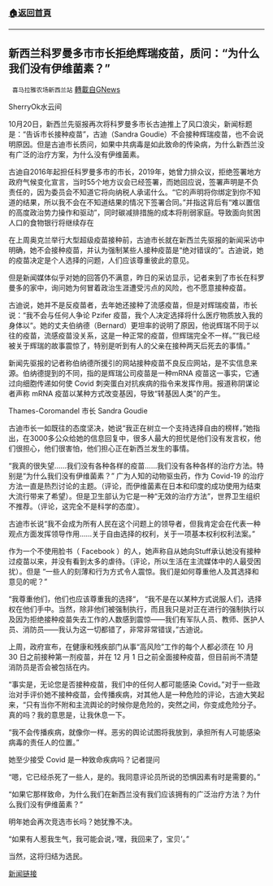 ###  [:house:返回首頁](https://github.com/ourhimalayas/txt)
---


## 新西兰科罗曼多市市长拒绝辉瑞疫苗，质问：“为什么我们没有伊维菌素？”
` 喜马拉雅农场新西兰站` [轉載自GNews](https://gnews.org/zh-hans/1605773/)

SherryOk水云间

10月20日，新西兰先驱报再次将科罗曼多市长古迪推上了风口浪尖，新闻标题是：“告诉市长接种疫苗”，古迪（Sandra Goudie）不会接种辉瑞疫苗，也不会说明原因。但是古迪市长质问，如果中共病毒是如此致命的传染病，为什么新西兰没有广泛的治疗方案，为什么没有伊维菌素。

古迪自2016年起担任科罗曼多市的市长，2019年，她曾力排众议，拒绝签署地方政府气候变化宣言，当时55个地方议会已经签署，而她回应说，签署声明是不负责任的，因为委员会不知道它将向纳税人承诺什么。“它的声明将你绑定到你不知道的结果，所以我不会在不知道结果的情况下签署合同。”并指这背后有“难以置信的高度政治势力操作和驱动”，同时碳减排措施的成本将削弱家庭。导致面向贫困人口的食物银行将继续存在

在上周奥克兰举行大型超级疫苗接种前，古迪市长就在新西兰先驱报的新闻采访中明确，她不会接种疫苗，并认为强制某些人接种疫苗是“绝对错误的”。古迪说，她的疫苗决定是个人选择的问题，人们应该尊重彼此的意见。

但是新闻媒体似乎对她的回答仍不满意，昨日的采访显示，记者来到了市长在科罗曼多的家中，询问她为何冒着政治生涯遭受污点的风险，也不愿意接种疫苗。

古迪说，她并不是反疫苗者，去年她还接种了流感疫苗，但是对辉瑞疫苗，市长说：“我不会与任何人争论 Pzifer 疫苗，我个人决定选择将什么医疗物质放入我的身体以“。她的丈夫伯纳德（Bernard）更坦率的说明了原因，他说辉瑞不同于以往的疫苗，流感疫苗没关系，这是一种正常的疫苗，但辉瑞完全不一样。”“我已经被关于辉瑞的故事震惊了，特别是听到有人的父亲在接种两天后死去的事情。”

新闻先驱报的记者称伯纳德所援引的网站接种疫苗不良反应网站，是不实信息来源。伯纳德提到的不同，指的是辉瑞公司疫苗是一种mRNA 疫苗这一事实，它通过向细胞传递如何使 Covid 刺突蛋白对抗疾病的指令来发挥作用。报道称阴谋论者声称 mRNA 疫苗以某种方式改变基因，导致“转基因人类”的产生。

Thames-Coromandel 市长 Sandra Goudie

古迪市长一如既往的态度坚决，她说“我正在树立一个支持选择自由的榜样，”她指出，在3000多公众给她的信息回复中，很多人最大的担忧是他们没有发言权，他们很担心，他们很害怕，他们担心正在新西兰发生的事情。

“我真的很失望……我们没有各种各样的疫苗……我们没有各种各样的治疗方法。特别是“为什么我们没有伊维菌素？” 广为人知的动物驱虫药，作为 Covid-19 的治疗方法一直是热烈讨论的主题。（评论，而伊维菌素在日本和印度的成功使用为结束大流行带来了希望）。但是卫生部认为它是一种“无效的治疗方法”，世界卫生组织不推荐。（评论，这完全不是科学的态度）。

古迪市长说“我不会成为所有人民在这个问题上的领导者，但我肯定会在代表一种观点方面发挥领导作用……关于自由选择的权利，关于一项基本权利权利法案。”

作为一个不使用脸书（ Facebook ）的人，她声称自从她向Stuff承认她没有接种过疫苗以来，并没有看到太多的虐待。（评论，所以生活在主流媒体中的人最受困扰）。但是 “一些人的刻薄和行为方式令人震惊。我们是如何尊重他人及其选择和意见的呢？”

“我尊重他们，他们也应该尊重我的选择“， “我不是在以某种方式说服人们，选择权在他们手中。当然，除非他们被强制执行，而且我只是对正在进行的强制执行以及因为拒绝接种疫苗失去工作的人数感到震惊——我们有军队人员、教师、医护人员、消防员——我认为这一切都错了，非常非常错误，”古迪说。

上周，政府宣布，在健康和残疾部门从事“高风险”工作的每个人都必须在 10 月 30 日之前接种第一剂疫苗，并在 12 月 1 日之前全面接种疫苗，但目前尚不清楚消防员是否会被包括在内。

“事实是，无论您是否接种疫苗，我们中的任何人都可能感染 Covid。”对于一些政治对手评价她不接种疫苗，会传播疾病，对其他人是一种危险的评论，古迪大笑起来，“只有当你不附和主流舆论的时候你是危险的，突然之间，你变成危险分子。真的吗？我的意思是，让我休息一下。

“我不会传播疾病，就像你一样。恶劣的舆论试图将我放到，承担所有人可能感染病毒的责任人的位置。”

她至少接受 Covid 是一种致命疾病吗？记者提问

“嗯，它已经杀死了一些人，是的。我同意评论员所说的恐惧因素有时是需要的。”

“如果它那样致命，为什么我们在新西兰没有我们应该拥有的广泛治疗方法？为什么我们没有伊维菌素？”

明年她会再次竞选市长吗？她犹豫不决。

“如果有人惹我生气，我可能会说，’嘿，我回来了，宝贝’。”

当然，这将归结为选民。

[新闻链接](https://www.stuff.co.nz/national/health/coronavirus/126714541/tell-the-mayor-to-get-vaccinated-sandra-goudie-wont-take-the-pfizer-vaccine-and-wont-say-why)
